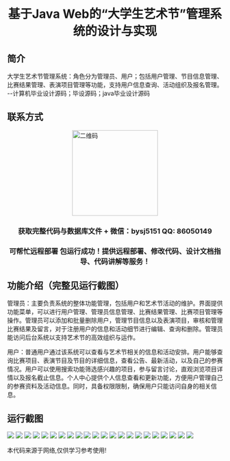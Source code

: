 <p><h1 align="center">基于Java Web的“大学生艺术节”管理系统的设计与实现</h1></p>

## 简介
大学生艺术节管理系统：角色分为管理员、用户；包括用户管理、节目信息管理、比赛结果管理、表演项目管理等功能，支持用户信息查询、活动组织及报名管理。    --计算机毕业设计源码；毕设源码；java毕业设计源码


## 联系方式
<img src="https://bs-1329754181.cos.ap-shanghai.myqcloud.com/wx.jpg" alt="二维码" style="display: block; margin: 0 auto;" width="200px">
<p><h3 align="center">获取完整代码与数据库文件 + 微信：bysj5151 QQ: 86050149</h3></p>
<p><h3 align="center">可帮忙远程部署 包运行成功！提供远程部署、修改代码、设计文档指导、代码讲解等服务！</h3></p>

## 功能介绍（完整见运行截图）
管理员：主要负责系统的整体功能管理，包括用户和艺术节活动的维护。界面提供功能菜单，可以进行用户管理、管理员信息管理、比赛结果管理、比赛项目管理等操作。管理员可以添加和批量删除用户，管理节目信息以及表演项目，审核和管理比赛结果及留言，对于注册用户的信息和活动细节进行编辑、查询和删除。管理员能访问后台系统以支持艺术节的高效组织与运作。

用户：普通用户通过该系统可以查看与艺术节相关的信息和活动安排。用户能够查询比赛项目、表演节目及节目的详细信息，查看公告、最新活动，以及自己的参赛情况。用户可以使用搜索功能筛选感兴趣的项目，参与留言讨论，直观浏览项目详情以及报名截止信息。个人中心提供个人信息查看和更新功能，方便用户管理自己的参赛资料及活动信息。同时，具备权限限制，确保用户只能访问自身的相关信息。


## 运行截图
![](https://bs-1329754181.cos.ap-shanghai.myqcloud.com/ssm/UniversityArtFestivalManagementSystem/img/001.jpg)
![](https://bs-1329754181.cos.ap-shanghai.myqcloud.com/ssm/UniversityArtFestivalManagementSystem/img/002.jpg)
![](https://bs-1329754181.cos.ap-shanghai.myqcloud.com/ssm/UniversityArtFestivalManagementSystem/img/003.jpg)
![](https://bs-1329754181.cos.ap-shanghai.myqcloud.com/ssm/UniversityArtFestivalManagementSystem/img/004.jpg)
![](https://bs-1329754181.cos.ap-shanghai.myqcloud.com/ssm/UniversityArtFestivalManagementSystem/img/005.jpg)
![](https://bs-1329754181.cos.ap-shanghai.myqcloud.com/ssm/UniversityArtFestivalManagementSystem/img/006.jpg)
![](https://bs-1329754181.cos.ap-shanghai.myqcloud.com/ssm/UniversityArtFestivalManagementSystem/img/007.jpg)
![](https://bs-1329754181.cos.ap-shanghai.myqcloud.com/ssm/UniversityArtFestivalManagementSystem/img/008.jpg)
![](https://bs-1329754181.cos.ap-shanghai.myqcloud.com/ssm/UniversityArtFestivalManagementSystem/img/009.jpg)
![](https://bs-1329754181.cos.ap-shanghai.myqcloud.com/ssm/UniversityArtFestivalManagementSystem/img/010.jpg)
![](https://bs-1329754181.cos.ap-shanghai.myqcloud.com/ssm/UniversityArtFestivalManagementSystem/img/011.jpg)
![](https://bs-1329754181.cos.ap-shanghai.myqcloud.com/ssm/UniversityArtFestivalManagementSystem/img/012.jpg)
![](https://bs-1329754181.cos.ap-shanghai.myqcloud.com/ssm/UniversityArtFestivalManagementSystem/img/013.jpg)
![](https://bs-1329754181.cos.ap-shanghai.myqcloud.com/ssm/UniversityArtFestivalManagementSystem/img/014.jpg)
![](https://bs-1329754181.cos.ap-shanghai.myqcloud.com/ssm/UniversityArtFestivalManagementSystem/img/015.jpg)
![](https://bs-1329754181.cos.ap-shanghai.myqcloud.com/ssm/UniversityArtFestivalManagementSystem/img/016.jpg)
![](https://bs-1329754181.cos.ap-shanghai.myqcloud.com/ssm/UniversityArtFestivalManagementSystem/img/017.jpg)
![](https://bs-1329754181.cos.ap-shanghai.myqcloud.com/ssm/UniversityArtFestivalManagementSystem/img/018.jpg)
![](https://bs-1329754181.cos.ap-shanghai.myqcloud.com/ssm/UniversityArtFestivalManagementSystem/img/019.jpg)
![](https://bs-1329754181.cos.ap-shanghai.myqcloud.com/ssm/UniversityArtFestivalManagementSystem/img/020.jpg)
![](https://bs-1329754181.cos.ap-shanghai.myqcloud.com/ssm/UniversityArtFestivalManagementSystem/img/021.jpg)
![](https://bs-1329754181.cos.ap-shanghai.myqcloud.com/ssm/UniversityArtFestivalManagementSystem/img/022.jpg)

<p>本代码来源于网络,仅供学习参考使用!</p>
